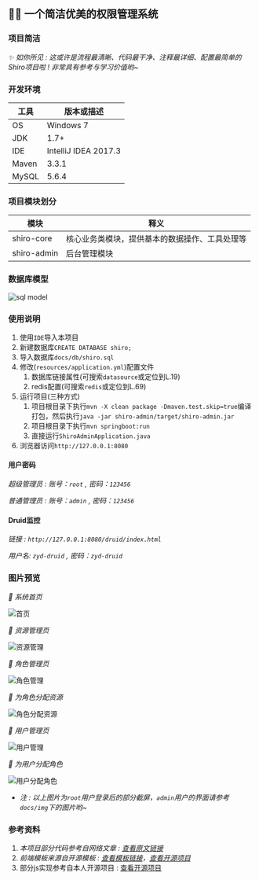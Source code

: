 ## :closed_lock_with_key::busts_in_silhouette: 一个简洁优美的权限管理系统

### 项目简洁
*:sparkles: 如你所见 : 这或许是流程最清晰、代码最干净、注释最详细、配置最简单的Shiro项目啦 ! 非常具有参考与学习价值哟~*

### 开发环境

| 工具    | 版本或描述          |    
| ----- | -------------------- |    
| OS    | Windows 7            |    
| JDK   | 1.7+                 |    
| IDE   | IntelliJ IDEA 2017.3 |    
| Maven | 3.3.1                |    
| MySQL | 5.6.4                |    


### 项目模块划分

| 模块         | 释义                                       |    
| ----------  | ------------------------------------------ |    
| shiro-core  | 核心业务类模块，提供基本的数据操作、工具处理等 |    
| shiro-admin | 后台管理模块                                |    


### 数据库模型
![sql model](https://gitee.com/yadong.zhang/shiro/raw/master/docs/img/sql-model.png?v=1.0)


### 使用说明
1. 使用`IDE`导入本项目
2. 新建数据库`CREATE DATABASE shiro;`
3. 导入数据库`docs/db/shiro.sql`
4. 修改(`resources/application.yml`)配置文件
   1. 数据库链接属性(可搜索`datasource`或定位到L.19) 
   2. redis配置(可搜索`redis`或定位到L.69)
5. 运行项目(三种方式)
   1. 项目根目录下执行`mvn -X clean package -Dmaven.test.skip=true`编译打包，然后执行`java -jar shiro-admin/target/shiro-admin.jar`
   2. 项目根目录下执行`mvn springboot:run`
   3. 直接运行`ShiroAdminApplication.java`
6. 浏览器访问`http://127.0.0.1:8080`

#### 用户密码
*超级管理员 : 账号：`root` , 密码：`123456`*

*普通管理员 : 账号：`admin` , 密码：`123456`*

#### Druid监控
*链接 : `http://127.0.0.1:8080/druid/index.html`*

*用户名: `zyd-druid` , 密码：`zyd-druid`*


### 图片预览
*:camera_flash: 系统首页*

![首页](https://gitee.com/yadong.zhang/shiro/raw/master/docs/img/index.png?v=1.0)

*:camera_flash: 资源管理页*

![资源管理](https://gitee.com/yadong.zhang/shiro/raw/master/docs/img/root-resource.png?v=1.0)

*:camera_flash: 角色管理页*

![角色管理](https://gitee.com/yadong.zhang/shiro/raw/master/docs/img/root-role.png?v=1.0)

*:camera_flash: 为角色分配资源*

![角色分配资源](https://gitee.com/yadong.zhang/shiro/raw/master/docs/img/root-role[root].png?v=1.0)

*:camera_flash: 用户管理页*

![用户管理](https://gitee.com/yadong.zhang/shiro/raw/master/docs/img/root-user.png?v=1.0)

*:camera_flash: 为用户分配角色*

![用户分配角色](https://gitee.com/yadong.zhang/shiro/raw/master/docs/img/root-user[role].png?v=1.0)

- *注 : 以上图片为`root`用户登录后的部分截屏，`admin`用户的界面请参考`docs/img`下的图片哟~*


### 参考资料
1. *本项目部分代码参考自网络文章 : [查看原文链接](http://blog.csdn.net/poorcoder_/article/details/71374002)*    
2. *前端模板来源自开源模板 : [查看模板链接](https://colorlib.com/polygon/gentelella/index.html)，[查看开源项目](https://github.com/puikinsh/gentelella)*
3. 部分js实现参考自本人开源项目 : [查看开源项目](https://gitee.com/yadong.zhang/DBlog)
